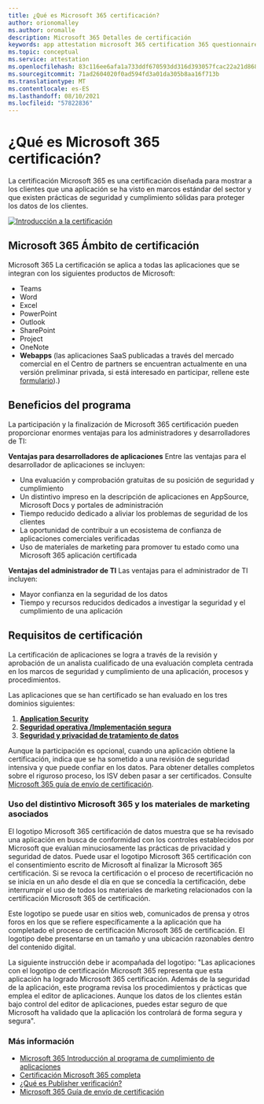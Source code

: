```yaml
---
title: ¿Qué es Microsoft 365 certificación?
author: orionomalley
ms.author: oromalle
description: Microsoft 365 Detalles de certificación
keywords: app attestation microsoft 365 certification 365 questionnaire appSource
ms.topic: conceptual
ms.service: attestation
ms.openlocfilehash: 83c116ee6afa1a733ddf670593dd316d393057fcac22a21d86834def95153e5b
ms.sourcegitcommit: 71ad2604020f0ad594fd3a01da305b8aa16f713b
ms.translationtype: MT
ms.contentlocale: es-ES
ms.lasthandoff: 08/10/2021
ms.locfileid: "57822836"
---
```

# <a name="what-is-microsoft-365-certification"></a>¿Qué es Microsoft 365 certificación?

La certificación Microsoft 365 es una certificación diseñada para mostrar a los clientes que una aplicación se ha visto en marcos estándar del sector y que existen prácticas de seguridad y cumplimiento sólidas para proteger los datos de los clientes. 

[![Introducción a la certificación](https://github.com/MicrosoftDocs/OfficeDocs-AppCompliance-pr/blob/0e9bfa465404c79a0ad177f19dc0926917d4c3dc/Apps/media/videothumbnailcert.png)](https://youtu.be/Aff_35f10B8 "Introducción a la certificación")



## <a name="microsoft-365-certification-scope"></a>Microsoft 365 Ámbito de certificación

Microsoft 365 La certificación se aplica a todas las aplicaciones que se integran con los siguientes productos de Microsoft:
- Teams
- Word
- Excel
- PowerPoint
- Outlook
- SharePoint
- Project
- OneNote
- **Webapps** (las aplicaciones SaaS publicadas a través del mercado comercial en el Centro de partners se encuentran actualmente en una versión preliminar privada, si está interesado en participar, rellene este [formulario](https://customervoice.microsoft.com/Pages/ResponsePage.aspx?id=v4j5cvGGr0GRqy180BHbR4cf3qxCU_RNtqjCSalFdSFUNDMzTVJKR0wzTEJRSFJVSk9OQUlOV0RJSyQlQCN0PWcu)).)


## <a name="program-benefits"></a>Beneficios del programa
La participación y la finalización de Microsoft 365 certificación pueden proporcionar enormes ventajas para los administradores y desarrolladores de TI:

**Ventajas para desarrolladores de aplicaciones** Entre las ventajas para el desarrollador de aplicaciones se incluyen: 
-   Una evaluación y comprobación gratuitas de su posición de seguridad y cumplimiento
-   Un distintivo impreso en la descripción de aplicaciones en AppSource, Microsoft Docs y portales de administración
-   Tiempo reducido dedicado a aliviar los problemas de seguridad de los clientes 
-   La oportunidad de contribuir a un ecosistema de confianza de aplicaciones comerciales verificadas
- Uso de materiales de marketing para promover tu estado como una Microsoft 365 aplicación certificada

**Ventajas del administrador de TI** Las ventajas para el administrador de TI incluyen:
-   Mayor confianza en la seguridad de los datos
-   Tiempo y recursos reducidos dedicados a investigar la seguridad y el cumplimiento de una aplicación 

## <a name="certification-requirements"></a>Requisitos de certificación
La certificación de aplicaciones se logra a través de la revisión y aprobación de un analista cualificado de una evaluación completa centrada en los marcos de seguridad y cumplimiento de una aplicación, procesos y procedimientos. 

Las aplicaciones que se han certificado se han evaluado en los tres dominios siguientes:
1.  [**Application Security**]( https://docs.microsoft.com/en-us/microsoft-365-app-certification/docs/certification-submission-guide#application-security)
1.  [**Seguridad operativa /Implementación segura**]( https://docs.microsoft.com/en-us/microsoft-365-app-certification/docs/certification-submission-guide#operational-security)
1.  [**Seguridad y privacidad de tratamiento de datos**]( https://docs.microsoft.com/en-us/microsoft-365-app-certification/docs/certification-submission-guide#data-handling-security-and-privacy)

Aunque la participación es opcional, cuando una aplicación obtiene la certificación, indica que se ha sometido a una revisión de seguridad intensiva y que puede confiar en los datos. Para obtener detalles completos sobre el riguroso proceso, los ISV deben pasar a ser certificados. Consulte [Microsoft 365 guía de envío de certificación](https://docs.microsoft.com/microsoft-365-app-certification/docs/certification-submission-guide).


### <a name="using-the-microsoft-365-badge-and-associated-marketing-materials"></a>Uso del distintivo Microsoft 365 y los materiales de marketing asociados
El logotipo Microsoft 365 certificación de datos muestra que se ha revisado una aplicación en busca de conformidad con los controles establecidos por Microsoft que evalúan minuciosamente las prácticas de privacidad y seguridad de datos. Puede usar el logotipo Microsoft 365 certificación con el consentimiento escrito de Microsoft al finalizar la Microsoft 365 certificación. Si se revoca la certificación o el proceso de recertificación no se inicia en un año desde el día en que se concedía la certificación, debe interrumpir el uso de todos los materiales de marketing relacionados con la certificación Microsoft 365 de certificación. 

Este logotipo se puede usar en sitios web, comunicados de prensa y otros foros en los que se refiere específicamente a la aplicación que ha completado el proceso de certificación Microsoft 365 de certificación. El logotipo debe presentarse en un tamaño y una ubicación razonables dentro del contenido digital. 

La siguiente instrucción debe ir acompañada del logotipo: "Las aplicaciones con el logotipo de certificación Microsoft 365 representa que esta aplicación ha logrado Microsoft 365 certificación. Además de la seguridad de la aplicación, este programa revisa los procedimientos y prácticas que emplea el editor de aplicaciones. Aunque los datos de los clientes están bajo control del editor de aplicaciones, puedes estar seguro de que Microsoft ha validado que la aplicación los controlará de forma segura y segura".


### <a name="learn-more"></a>Más información
* [Microsoft 365 Introducción al programa de cumplimiento de aplicaciones](~/overview.md)  
* [Certificación Microsoft 365 completa](~/docs/certification.md)  
* [¿Qué es Publisher verificación?](https://docs.microsoft.com/azure/active-directory/develop/publisher-verification-overview)
* [Microsoft 365 Guía de envío de certificación](~/docs/certification-submission-guide.md)

